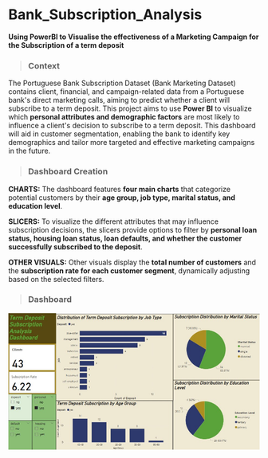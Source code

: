 # Bank_Subscription_Analysis
**Using PowerBI to Visualise the effectiveness of a Marketing Campaign for the Subscription of a term deposit**

>### Context
The Portuguese Bank Subscription Dataset (Bank Marketing Dataset) contains client, financial, and campaign-related data from a Portuguese bank's direct marketing calls, aiming to predict whether a client will subscribe to a term deposit.
This project aims to use **Power BI** to visualize which **personal attributes and demographic factors** are most likely to influence a client's decision to subscribe to a term deposit. This dashboard will aid in customer segmentation, enabling the bank to identify key demographics and tailor more targeted and effective marketing campaigns in the future.

>### Dashboard Creation
**CHARTS:** The dashboard features **four main charts** that categorize potential customers by their **age group, job type, marital status, and education level**.

**SLICERS:** To visualize the different attributes that may influence subscription decisions, the slicers provide options to filter by **personal loan status, housing loan status, loan defaults, and whether the customer successfully subscribed to the deposit**.

**OTHER VISUALS:** Other visuals display the **total number of customers** and the **subscription rate for each customer segment**, dynamically adjusting based on the selected filters.

>### Dashboard
![alt text](https://github.com/j4redj0el/Bank_Subscription_Analysis-/blob/main/BankDashboard_Marketing_PersonalLoan.jpg)

